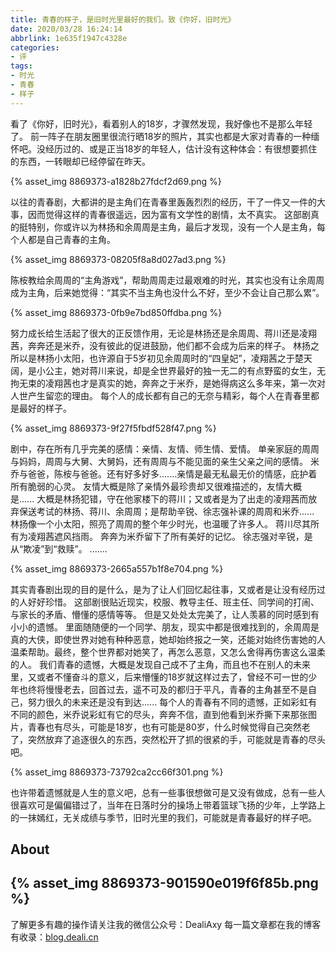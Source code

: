 ```yaml
---
title: 青春的样子，是旧时光里最好的我们。致《你好，旧时光》
date: 2020/03/28 16:24:14
abbrlink: 1e635f1947c4328e
categories:
- 评
tags:
- 时光
- 青春
- 样子
---
```

看了《你好，旧时光》，看着别人的18岁，才骤然发现，我好像也不是那么年轻了。
前一阵子在朋友圈里很流行晒18岁的照片，其实也都是大家对青春的一种缅怀吧。没经历过的、或是正当18岁的年轻人，估计没有这种体会：有很想要抓住的东西，一转眼却已经停留在昨天。

{% asset_img 8869373-a1828b27fdcf2d69.png %}

以往的青春剧，大都讲的是主角们在青春里轰轰烈烈的经历，干了一件又一件的大事，因而觉得这样的青春很遥远，因为富有文学性的剧情，太不真实。
这部剧真的挺特别，你或许以为林扬和余周周是主角，最后才发现，没有一个人是主角，每个人都是自己青春的主角。

{% asset_img 8869373-08205f8a8d027ad3.png %}

陈桉教给余周周的“主角游戏”，帮助周周走过最艰难的时光，其实也没有让余周周成为主角，后来她觉得：“其实不当主角也没什么不好，至少不会让自己那么累”。

{% asset_img 8869373-0fb9e7bd850ffdba.png %}

努力成长给生活起了很大的正反馈作用，无论是林扬还是余周周、蒋川还是凌翔茜，奔奔还是米乔，没有彼此的促进鼓励，他们都不会成为后来的样子。
林扬之所以是林扬小太阳，也许源自于5岁初见余周周时的“四皇妃”，凌翔茜之于楚天阔，是小公主，她对蒋川来说，却是全世界最好的独一无二的有点野蛮的女生，无拘无束的凌翔茜也才是真实的她，奔奔之于米乔，是她得病这么多年来，第一次对人世产生留恋的理由。
每个人的成长都有自己的无奈与精彩，每个人在青春里都是最好的样子。

{% asset_img 8869373-9f27f5fbdf528f47.png %}

剧中，存在所有几乎完美的感情：亲情、友情、师生情、爱情。
单亲家庭的周周与妈妈，周周与大舅、大舅妈，还有周周与不能见面的亲生父亲之间的感情。
米乔与爸爸，陈桉与爸爸。还有好多好多.......亲情是最无私最无价的情感，庇护着所有脆弱的心灵。
友情大概是除了亲情外最珍贵却又很难描述的，友情大概是......
大概是林扬犯错，守在他家楼下的蒋川；又或者是为了出走的凌翔茜而放弃保送考试的林扬、蒋川、余周周；是帮助辛锐、徐志强补课的周周和米乔......
林扬像一个小太阳，照亮了周周的整个年少时光，也温暖了许多人。
蒋川尽其所有为凌翔茜遮风挡雨。
奔奔为米乔留下了所有美好的记忆。
徐志强对辛锐，是从“欺凌”到“救赎”。
.......

{% asset_img 8869373-2665a557b1f8e704.png %}

其实青春剧出现的目的是什么，是为了让人们回忆起往事，又或者是让没有经历过的人好好珍惜。
这部剧很贴近现实，校服、教导主任、班主任、同学间的打闹、与家长的矛盾、懵懂的感情等等。
但是又处处太完美了，让人羡慕的同时感到有小小的遗憾。
里面随随便的一个同学、朋友，现实中都是很难找到的，余周周是真的大侠，即使世界对她有种种恶意，她却始终报之一笑，还能对始终伤害她的人温柔帮助。最终，整个世界都对她笑了，再怎么恶意，又怎么舍得再伤害这么温柔的人。
我们青春的遗憾，大概是发现自己成不了主角，而且也不在别人的未来里，又或者不懂奋斗的意义，后来懵懂的18岁就这样过去了，曾经不可一世的少年也终将慢慢老去，回首过去，遥不可及的都归于平凡，青春的主角甚至不是自己，努力很久的未来还是没有到达......
每个人的青春有不同的遗憾，正如彩虹有不同的颜色，米乔说彩虹有它的尽头，奔奔不信，直到他看到米乔撕下来那张图片，青春也有尽头，可能是18岁，也有可能是80岁，什么时候觉得自己突然老了，突然放弃了追逐很久的东西，突然松开了抓的很紧的手，可能就是青春的尽头吧。

{% asset_img 8869373-73792ca2cc66f301.png %}

也许带着遗憾就是人生的意义吧，总有一些事很想做可是又没有做成，总有一些人很喜欢可是偏偏错过了，当年在日落时分的操场上带着篮球飞扬的少年，上学路上的一抹嫣红，无关成绩与季节，旧时光里的我们，可能就是青春最好的样子吧。



## About
{% asset_img 8869373-901590e019f6f85b.png %}
---------------
了解更多有趣的操作请关注我的微信公众号：DealiAxy
每一篇文章都在我的博客有收录：[blog.deali.cn](http://blog.deali.cn)
